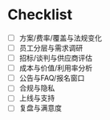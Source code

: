 # Checklist

- [ ] 方案/费率/覆盖与法规变化
- [ ] 员工分层与需求调研
- [ ] 招标/谈判与供应商评估
- [ ] 成本与价值/利用率分析
- [ ] 公告与FAQ/报名窗口
- [ ] 合规与隐私
- [ ] 上线与支持
- [ ] 复盘与满意度
